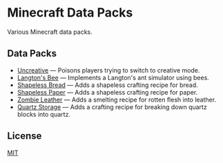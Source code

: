 # Minecraft Data Packs

Various Minecraft data packs.

## Data Packs

- [Uncreative](Uncreative) — Poisons players trying to switch to creative mode.
- [Langton's Bee](Langton's%20Bee) — Implements a Langton's ant simulator using bees.
- [Shapeless Bread](Shapeless%20Bread) — Adds a shapeless crafting recipe for bread.
- [Shapeless Paper](Shapeless%20Paper) — Adds a shapeless crafting recipe for paper.
- [Zombie Leather](Zombie%20Leather) — Adds a smelting recipe for rotten flesh into leather.
- [Quartz Storage](Quartz%20Storage) — Adds a crafting recipe for breaking down quartz blocks into quartz.

## License

[MIT](license.txt)
